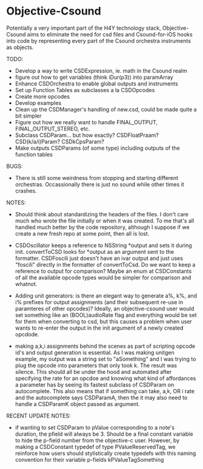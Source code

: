 Objective-Csound
================

Potentially a very important part of the H4Y technology stack, Objective-Csound 
aims to eliminate the need for csd files and Csound-for-iOS hooks into code by 
representing every part of the Csound orchestra instruments as objects.  

TODO:

* Develop a way to write CSDExpression, ie. math in the Csound realm
* figure out how to get variables (think iDur(p3)) into paramArray
* Enhance CSDOrchestra to enable global outputs and instruments
* Set up Function Tables as subclasses a la CSDOpcodes
* Create more opcodes
* Develop examples
* Clean up the CSDManager's handling of new.csd, could be made quite a bit simpler
* Figure out how we really want to handle FINAL_OUTPUT, FINAL_OUTPUT_STEREO, etc.
* Subclass CSDParam... but how exactly?  CSDFloatPraam?  CSD(k/a/i)Param? CSDkCpsParam?
* Make outputs CSDParams (of some type) including outputs of the function tables

BUGS:

* There is still some weirdness from stopping and starting different orchestras. 
Occassionally there is just no sound while other times it crashes.

NOTES:

* Should think about standardizing the headers of the files.  I don't care much who 
wrote the file initially or when it was created.  To me that's all handled much 
better by the code repository, although I suppose if we create a new fresh repo at 
some point, then all is lost.

* CSDOscillator keeps a reference to NSString *output and sets it during init. convertToCSD looks for *output as an argument sent to the formatter.  CSDFoscili just doesn't have an ivar output and just uses "foscili" directly in the formatter of convertToCsd.  Do we want to keep a reference to output for comparison?  Maybe an enum at CSDConstants of all the available opcode types would be simpler for comparison and whatnot.

* Adding unit generators: is there an elegant way to generate a%, k%, and i% prefixes for output assignments (and their subsequent re-use in paramteres of other opcodes)? Ideally, an objective-csound user would set something like an (BOOL)audioRate flag and everything would be set for them when converting to csd, but this causes a problem when user wants to re-enter the output in the init argument of a newly created opcdode.

* making a,k,i assignments behind the scenes as part of scripting opcode id's and output generation is essential.  As I was making unitgen example, my output was a string set to "aSomething" and I was trying to plug the opcode into parameters that only took k.  The result was silence.  This should all be under the hood and automated after specifying the rate for an opcdoe and knowing what kind of affordances a parameter has by seeing its fastest subclass of CSDParam on autocomplete.  This also means that if something can take, a,k, OR i rate and the autocomplete says CSDParamA, then the it may also need to handle a CSDParamK object passed as argument. 

RECENT UPDATE NOTES:
* if wanting to set CSDParam to pValue corresponding to a note's duration, the pfield will always be 3.  Should be a final constant variable to hide the p-field number from the objective-c user.  However, by making a CSDConstant typedef of type PValueReservedTag, we reinforce how users should stylistically create typedefs with this naming convention for their variable p-fields kPValueTagSomething
